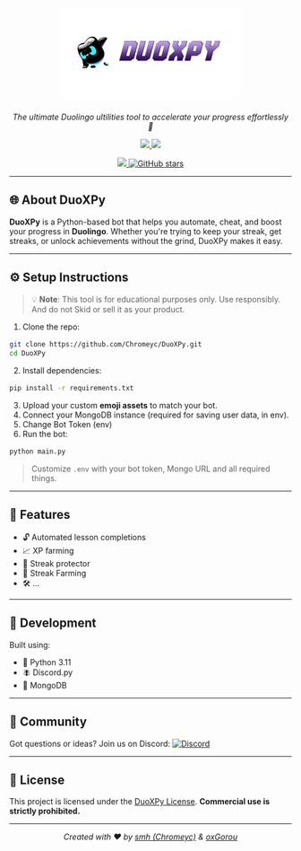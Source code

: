 <h1 align="center">
  <a href="https://duoxpy.site">
    <img src="https://github.com/DuoXPy/DuoXPy-Bot/blob/main/images/transparent_banner.png?raw=true" alt="DuoXPy Banner" height="160" />
  </a>
</h1>

<p align="center"><i>The ultimate Duolingo ultilities tool to accelerate your progress effortlessly 🚀</i></p>

<p align="center">
  <a href="https://github.com/DuoXPy/DuoXPy-Bot/graphs/contributors">
    <img src="https://img.shields.io/github/contributors-anon/DuoXpy/DuoXPy-Bot?style=flat-square">
  </a>
  <a href="./LICENSE">
    <img src="https://img.shields.io/badge/license-Custom-lightgrey.svg?style=flat-square">
  </a>
</p>

<p align="center">
  <a href="https://discord.gg/kPx28kdwap">
    <img src="https://img.shields.io/badge/chat-on%20discord-7289da.svg?style=flat-square&logo=discord">
  </a>
  <a href="https://github.com/DuoXPy/DuoXPy-Bot">
    <img src="https://img.shields.io/github/stars/DuoXPy/DuoXPy?style=social" alt="GitHub stars">
  </a>
</p>

---

## 🌐 About DuoXPy

**DuoXPy** is a Python-based bot that helps you automate, cheat, and boost your progress in **Duolingo**. Whether you're trying to keep your streak, get streaks, or unlock achievements without the grind, DuoXPy makes it easy.

---

## ⚙️ Setup Instructions

> 💡 **Note**: This tool is for educational purposes only. Use responsibly. And do not Skid or sell it as your product.

1. Clone the repo:

```bash
git clone https://github.com/Chromeyc/DuoXPy.git
cd DuoXPy
```

2. Install dependencies:

```bash
pip install -r requirements.txt
```

3. Upload your custom **emoji assets** to match your bot.
4. Connect your MongoDB instance (required for saving user data, in env).
5. Change Bot Token (env)
6. Run the bot:

```bash
python main.py
```

> Customize `.env` with your bot token, Mongo URL and all required things.

---

## 🚀 Features

* 🔓 Automated lesson completions
* 📈 XP farming
* 🔔 Streak protector
* 🌟 Streak Farming
* 🛠️ ...

---

## 🧪 Development

Built using:

* 🐍 Python 3.11
* 🪰 Discord.py
* 📆 MongoDB

---

## 💬 Community

Got questions or ideas? Join us on Discord:
[![Discord](https://img.shields.io/badge/discord-join%20now-7289da?style=for-the-badge\&logo=discord)](https://discord.gg/kPx28kdwap)

---

## 📜 License

This project is licensed under the [DuoXPy License](./LICENSE).
**Commercial use is strictly prohibited.**

---

<p align="center">
  <i>Created with ❤️ by <a href="https://github.com/Chromeyc">smh (Chromeyc)</a> & <a href="https://github.com/oxGorou">oxGorou</a></i>
</p>
